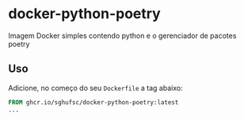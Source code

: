 # docker-python-poetry
Imagem Docker simples contendo python e o gerenciador de pacotes poetry

## Uso
Adicione, no começo do seu `Dockerfile` a tag abaixo:

```Dockerfile
FROM ghcr.io/sghufsc/docker-python-poetry:latest
...

```
